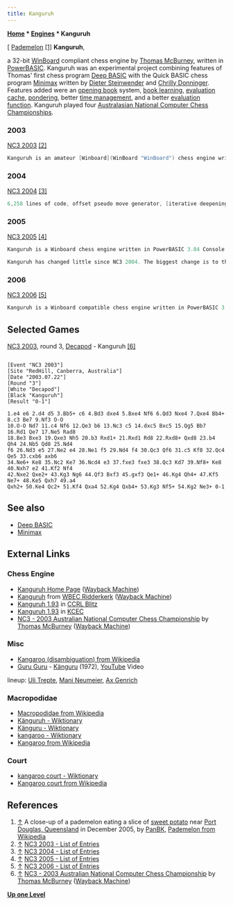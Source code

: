```yaml
---
title: Kanguruh
---
```

**[Home](Home "Home") \* [Engines](Engines "Engines") \* Kanguruh**



[ [Pademelon](https://en.wikipedia.org/wiki/Pademelon) <a id="cite-note-1" href="#cite-ref-1">[1]</a>
**Kanguruh**,  

a 32-bit [WinBoard](WinBoard "WinBoard") compliant chess engine by [Thomas McBurney](Thomas_McBurney "Thomas McBurney"), written in [PowerBASIC](Basic#PowerBASIC "Basic"). 
Kanguruh was an experimental project combining features of Thomas' first chess program [Deep BASIC](Deep_BASIC "Deep BASIC") with the Quick BASIC chess program [Minimax](Minimax_(program) "Minimax (program)") written by [Dieter Steinwender](Dieter_Steinwender "Dieter Steinwender") and [Chrilly Donninger](Chrilly_Donninger "Chrilly Donninger"). 
Features added were an [opening book](Opening_Book "Opening Book") system, [book learning](Book_Learning "Book Learning"), [evaluation cache](Evaluation_Hash_Table "Evaluation Hash Table"), [pondering](Pondering "Pondering"), better [time management](Time_Management "Time Management"), and a better [evaluation function](Evaluation "Evaluation"). 
Kanguruh played four [Australasian National Computer Chess Championships](Australasian_National_Computer_Chess_Championship "Australasian National Computer Chess Championship"). 



### 2003


[NC3 2003](NC3_2003 "NC3 2003") <a id="cite-note-2" href="#cite-ref-2">[2]</a>




```C++
Kanguruh is an amateur [Winboard](WinBoard "WinBoard") chess engine written in [Power BASIC](Basic "Basic") 3.02 Console Compiler.  Kanguruh was started in March 2003 and it's features include 67,000 move [opening book](Opening_Book "Opening Book") database, [hash table](Transposition_Table "Transposition Table") (Using 64-bit [Zobrist keys](Zobrist_Hashing "Zobrist Hashing")), offset [move generation](Move_Generation "Move Generation"), [killer move table](Killer_Heuristic "Killer Heuristic") and [quiescence search](Quiescence_Search "Quiescence Search"). 

```

### 2004


[NC3 2004](NC3_2004 "NC3 2004") <a id="cite-note-3" href="#cite-ref-3">[3]</a>




```C++
6,258 lines of code, offset pseudo move generator, [iterative deepening](Iterative_Deepening "Iterative Deepening"), [aspiration windows](Aspiration_Windows "Aspiration Windows"), killer move table, evaluation cache, 370,000 move opening book database, [book learning](Book_Learning "Book Learning") and [pondering](Pondering "Pondering"). Program Achievements: Highest rated chess engine written in BASIC at [WBEC](WBEC "WBEC"). Kanguruh is approximately 150 Elo points stronger than last year. 

```

### 2005


[NC3 2005](NC3_2005 "NC3 2005") <a id="cite-note-4" href="#cite-ref-4">[4]</a>




```C++
Kanguruh is a Winboard chess engine written in PowerBASIC 3.04 Console Compiler. Kanguruh uses standard search techniques such as [alpha beta](Alpha-Beta "Alpha-Beta") with aspiration windows, iterative deepening, killer move table, offset move generator and evaluation cache.  Kanguruh features a 670,000 move opening book database and also has a type of book learning feature where it stores separate statistics on each opponent it plays.

```


```C++
Kanguruh has changed little since NC3 2004. The biggest change is to the opening book system, it has been rewritten and redesigned in an attempt to improve the performance of Kanguruh's opening moves. A pondering bug has also been fixed which should improve [time management](Time_Management "Time Management") a little. 

```

### 2006


[NC3 2006](NC3_2006 "NC3 2006") <a id="cite-note-5" href="#cite-ref-5">[5]</a>




```C++
Kanguruh is a Winboard compatible chess engine written in PowerBASIC 3.02 Console Compiler and contains approximately 6000 lines of code. Kanguruh features a set of integrated algorithms which I have named the 'Special Heuristically Intelligent Transposition Engine' (S.H.I.T.E.), it is these set of algorithms that is mostly responsible for Kanguruh's style and performance of play. Although Kanguruh is a relatively weak engine, it is the highest rated engine written in BASIC on WBEC. 

```

## Selected Games


[NC3 2003](NC3_2003 "NC3 2003"), round 3, [Decapod](SEE "SEE") - Kanguruh <a id="cite-note-6" href="#cite-ref-6">[6]</a>




```

[Event "NC3 2003"]
[Site "RedHill, Canberra, Australia"]
[Date "2003.07.22"]
[Round "3"]
[White "Decapod"]
[Black "Kanguruh"]
[Result "0-1"]

1.e4 e6 2.d4 d5 3.Bb5+ c6 4.Bd3 dxe4 5.Bxe4 Nf6 6.Qd3 Nxe4 7.Qxe4 Bb4+ 8.c3 Be7 9.Nf3 O-O 
10.O-O Nd7 11.c4 Nf6 12.Qe3 b6 13.Nc3 c5 14.dxc5 Bxc5 15.Qg5 Bb7 16.Rd1 Qe7 17.Ne5 Rad8 
18.Be3 Bxe3 19.Qxe3 Nh5 20.b3 Rxd1+ 21.Rxd1 Rd8 22.Rxd8+ Qxd8 23.b4 Qh4 24.Nb5 Qd8 25.Nd4 
f6 26.Nd3 e5 27.Ne2 e4 28.Ne1 f5 29.Nd4 f4 30.Qc3 Qf6 31.c5 Kf8 32.Qc4 Qe5 33.cxb6 axb6 
34.Ne6+ Ke8 35.Nc2 Ke7 36.Ncd4 e3 37.fxe3 fxe3 38.Qc3 Kd7 39.Nf8+ Ke8 40.Nxh7 e2 41.Kf2 Nf4 
42.Nxe2 Qxe2+ 43.Kg3 Ng6 44.Qf3 Bxf3 45.gxf3 Qe1+ 46.Kg4 Qh4+ 47.Kf5 Ne7+ 48.Ke5 Qxh7 49.a4 
Qxh2+ 50.Ke4 Qc2+ 51.Kf4 Qxa4 52.Kg4 Qxb4+ 53.Kg3 Nf5+ 54.Kg2 Ne3+ 0-1

```

## See also


* [Deep BASIC](Deep_BASIC "Deep BASIC")
* [Minimax](Minimax_(program) "Minimax (program)")


## External Links


### Chess Engine


* [Kanguruh Home Page](https://web.archive.org/web/20180222155226/http://home.pacific.net.au:80/~tommyinoz/kanguruh.html) ([Wayback Machine](https://en.wikipedia.org/wiki/Wayback_Machine))
* [Kanguruh](https://web.archive.org/web/20140418005106/http://wbec-ridderkerk.nl/html/details1/Kanguruh.html) from [WBEC Ridderkerk](WBEC "WBEC") ([Wayback Machine](https://en.wikipedia.org/wiki/Wayback_Machine))
* [Kanguruh 1.93](http://www.computerchess.org.uk/ccrl/404/cgi/engine_details.cgi?print=Details&eng=Kanguruh%201.93) in [CCRL Blitz](CCRL "CCRL")
* [Kanguruh 1.93](http://kirr.homeunix.org/chess/kcec/cgi/engine_details.cgi?match_length=20&print=Details&each_game=0&eng=Kanguruh%201.93) in [KCEC](KCEC "KCEC")
* [NC3 - 2003 Australian National Computer Chess Championship](https://web.archive.org/web/20180713121916/http://home.pacific.net.au/~tommyinoz/nc3.html) by [Thomas McBurney](Thomas_McBurney "Thomas McBurney") ([Wayback Machine](https://en.wikipedia.org/wiki/Wayback_Machine))


### Misc


* [Kangaroo (disambiguation) from Wikipedia](https://en.wikipedia.org/wiki/Kangaroo_%28disambiguation%29)
* [Guru Guru](Category:Guru_Guru "Category:Guru Guru") - [Känguru](https://www.discogs.com/de/Guru-Guru-K%C3%A4nguru/release/760659) (1972), [YouTube](https://en.wikipedia.org/wiki/YouTube) Video


 lineup: [Uli Trepte](https://en.wikipedia.org/wiki/Uli_Trepte), [Mani Neumeier](https://en.wikipedia.org/wiki/Mani_Neumeier), [Ax Genrich](http://de.wikipedia.org/wiki/Ax_Genrich)
 
### Macropodidae


* [Macropodidae from Wikipedia](https://en.wikipedia.org/wiki/Macropodidae)
* [Känguruh - Wiktionary](http://en.wiktionary.org/wiki/K%C3%A4nguruh)
* [Känguru - Wiktionary](http://en.wiktionary.org/wiki/K%C3%A4nguru#German)
* [kangaroo - Wiktionary](http://en.wiktionary.org/wiki/kangaroo)
* [Kangaroo from Wikipedia](https://en.wikipedia.org/wiki/Kangaroo)


### Court


* [kangaroo court - Wiktionary](http://en.wiktionary.org/wiki/kangaroo_court)
* [Kangaroo court from Wikipedia](https://en.wikipedia.org/wiki/Kangaroo_court)


## References


1. <a id="cite-ref-1" href="#cite-note-1">↑</a> A close-up of a pademelon eating a slice of [sweet potato](https://en.wikipedia.org/wiki/Sweet_potato) near [Port Douglas, Queensland](https://en.wikipedia.org/wiki/Port_Douglas,_Queensland) in December 2005, by [PanBK](https://en.wikipedia.org/wiki/User:PanBK), [Pademelon from Wikipedia](https://en.wikipedia.org/wiki/Pademelon)
2. <a id="cite-ref-2" href="#cite-note-2">↑</a> [NC3 2003 - List of Entries](http://users.cecs.anu.edu.au/%7Eshaun/chess/NC3_-_List_of_Entries.html)
3. <a id="cite-ref-3" href="#cite-note-3">↑</a> [NC3 2004 - List of Entries](http://users.cecs.anu.edu.au/%7Eshaun/chess/NC32004_-_List_of_Entries.html)
4. <a id="cite-ref-4" href="#cite-note-4">↑</a> [NC3 2005 - List of Entries](http://users.cecs.anu.edu.au/%7Eshaun/chess/NC32005_-_List_of_Entries.html)
5. <a id="cite-ref-5" href="#cite-note-5">↑</a> [NC3 2006 - List of Entries](http://users.cecs.anu.edu.au/%7Eshaun/chess/NC32006_-_List_of_Entries.html)
6. <a id="cite-ref-6" href="#cite-note-6">↑</a> [NC3 - 2003 Australian National Computer Chess Championship](https://web.archive.org/web/20180713121916/http://home.pacific.net.au/~tommyinoz/nc3.html) by [Thomas McBurney](Thomas_McBurney "Thomas McBurney") ([Wayback Machine](https://en.wikipedia.org/wiki/Wayback_Machine))

**[Up one Level](Engines "Engines")**







 
